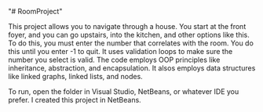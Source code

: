 "# RoomProject" 

This project allows you to navigate through a house. You start at the front foyer, and you can go upstairs, into the kitchen, and other options like this. To do this, you must enter the number that correlates with the room. You do this until you enter -1 to quit. It uses validation loops to make sure the number you select is valid. The code employs OOP principles like inheritance, abstraction, and encapsulation. It alsos employs data structures like linked graphs, linked lists, and nodes.

To run, open the folder in Visual Studio, NetBeans, or whatever IDE you prefer. I created this project in NetBeans.

